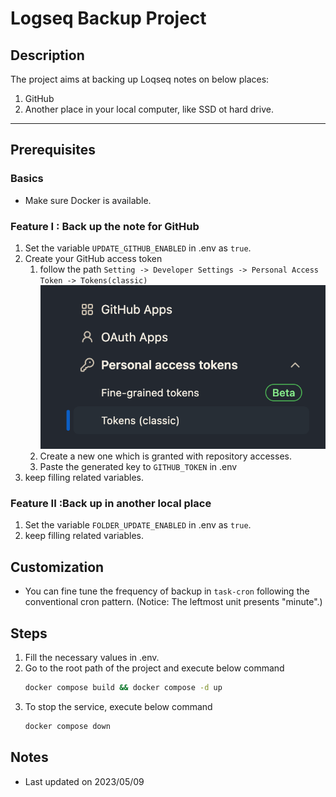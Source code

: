 # Logseq Backup Project
## Description
The project aims at backing up Loqseq notes on below places:
1. GitHub
2. Another place in your local computer, like SSD ot hard drive.
---

## Prerequisites
### Basics
* Make sure Docker is available. 

### Feature I : Back up the note for GitHub
1. Set the variable `UPDATE_GITHUB_ENABLED` in .env as `true`.
2. Create your GitHub access token 
    1. follow the path `Setting -> Developer Settings -> Personal Access Token -> Tokens(classic)`
    ![image info](./assets/personal-access-token.png)
    2. Create a new one which is granted with repository accesses.
    3. Paste the generated key to `GITHUB_TOKEN` in .env
3. keep filling related variables.

### Feature II :Back up in another local place
1. Set the variable `FOLDER_UPDATE_ENABLED` in .env as `true`.
2. keep filling related variables.

## Customization
* You can fine tune the frequency of backup in `task-cron` following the conventional cron pattern. (Notice: The leftmost unit presents "minute".)

## Steps
1. Fill the necessary values in .env.
2. Go to the root path of the project and execute below command
    ```bash
    docker compose build && docker compose -d up
    ```
3. To stop the service, execute below command
    ```bash
    docker compose down
    ```

## Notes
* Last updated on 2023/05/09